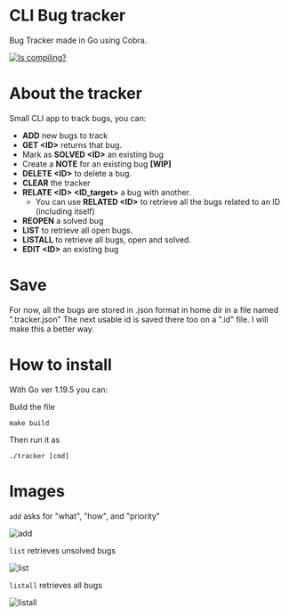# CLI Bug tracker
Bug Tracker made in Go using Cobra.

[![Is compiling?](https://github.com/faculerena/bugtracker/actions/workflows/main.yml/badge.svg)](https://github.com/faculerena/bugtracker/actions/workflows/main.yml)
# About the tracker
Small CLI app to track bugs, you can:

* **ADD** new bugs to track
* **GET \<ID>** returns that bug.
* Mark as **SOLVED \<ID>** an existing bug
* Create a **NOTE** for an existing bug **[WIP]**
* **DELETE \<ID>** to delete a bug.
* **CLEAR** the tracker
* **RELATE \<ID> <ID_target>** a bug with another.
  * You can use **RELATED \<ID>** to retrieve all the bugs related to an ID (including itself)
* **REOPEN** a solved bug
* **LIST** to retrieve all open bugs. 
* **LISTALL** to retrieve all bugs, open and solved.
* **EDIT \<ID>** an existing bug 

# Save
For now, all the bugs are stored in .json format in home dir in a file named ".tracker.json"
The next usable id is saved there too on a ".id" file. I will make this a better way.


# How to install

With Go ver 1.19.5 you can:

Build the file

``make build``

Then run it as 

```./tracker [cmd]```

# Images

```add``` asks for "what", "how", and "priority"

![add](readmeImages/add.png)

```list``` retrieves unsolved bugs

![list](readmeImages/list.png)

```listall``` retrieves all bugs

![listall](readmeImages/listall.png) 

